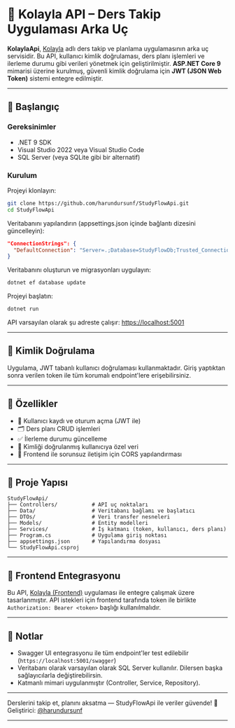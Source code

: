 
# 🧠 Kolayla API – Ders Takip Uygulaması Arka Uç

**KolaylaApi**, [Kolayla](https://github.com/harundursunf/StudyFlow) adlı ders takip ve planlama uygulamasının arka uç servisidir. Bu API, kullanıcı kimlik doğrulaması, ders planı işlemleri ve ilerleme durumu gibi verileri yönetmek için geliştirilmiştir. **ASP.NET Core 9** mimarisi üzerine kurulmuş, güvenli kimlik doğrulama için **JWT (JSON Web Token)** sistemi entegre edilmiştir.

---

## 🚀 Başlangıç

### Gereksinimler

* .NET 9 SDK
* Visual Studio 2022 veya Visual Studio Code
* SQL Server (veya SQLite gibi bir alternatif)

### Kurulum

Projeyi klonlayın:

```bash
git clone https://github.com/harundursunf/StudyFlowApi.git
cd StudyFlowApi
```

Veritabanını yapılandırın (appsettings.json içinde bağlantı dizesini güncelleyin):

```json
"ConnectionStrings": {
  "DefaultConnection": "Server=.;Database=StudyFlowDb;Trusted_Connection=True;"
}
```

Veritabanını oluşturun ve migrasyonları uygulayın:

```bash
dotnet ef database update
```

Projeyi başlatın:

```bash
dotnet run
```

API varsayılan olarak şu adreste çalışır: [https://localhost:5001](https://localhost:5001)

---

## 🔐 Kimlik Doğrulama

Uygulama, JWT tabanlı kullanıcı doğrulaması kullanmaktadır. Giriş yaptıktan sonra verilen token ile tüm korumalı endpoint'lere erişebilirsiniz.

---

## 🧩 Özellikler

* 👤 Kullanıcı kaydı ve oturum açma (JWT ile)
* 🗂️ Ders planı CRUD işlemleri
* ✅ İlerleme durumu güncelleme
* 🔐 Kimliği doğrulanmış kullanıcıya özel veri
* 🔄 Frontend ile sorunsuz iletişim için CORS yapılandırması

---

## 📁 Proje Yapısı

```
StudyFlowApi/
├── Controllers/           # API uç noktaları
├── Data/                  # Veritabanı bağlamı ve başlatıcı
├── DTOs/                  # Veri transfer nesneleri
├── Models/                # Entity modelleri
├── Services/              # İş katmanı (token, kullanıcı, ders planı)
├── Program.cs             # Uygulama giriş noktası
├── appsettings.json       # Yapılandırma dosyası
└── StudyFlowApi.csproj
```

---

## 🔗 Frontend Entegrasyonu

Bu API, [Kolayla (Frontend)](https://github.com/harundursunf/StudyFlow) uygulaması ile entegre çalışmak üzere tasarlanmıştır. API istekleri için frontend tarafında token ile birlikte `Authorization: Bearer <token>` başlığı kullanılmalıdır.

---

## 📌 Notlar

* Swagger UI entegrasyonu ile tüm endpoint'ler test edilebilir (`https://localhost:5001/swagger`)
* Veritabanı olarak varsayılan olarak SQL Server kullanılır. Dilersen başka sağlayıcılarla değiştirebilirsin.
* Katmanlı mimari uygulanmıştır (Controller, Service, Repository).

---

Derslerini takip et, planını aksatma — StudyFlowApi ile veriler güvende! 🔐
Geliştirici: [@harundursunf](https://github.com/harundursunf)

---

